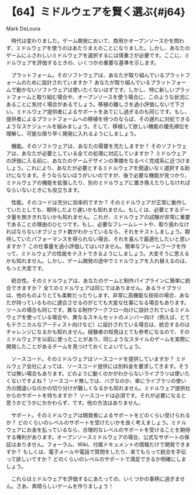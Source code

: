 # 【64】ミドルウェアを賢く選ぶ{#j64}

<div class="author">Mark DeLoura</div>

　時代は変わりました。ゲーム開発において、商用かオープンソースかを問わず、ミドルウェアを使うのはあたりまえのことになりました。しかし、あなたのゲームにふさわしいミドルウェアを選択するには慎重さが必要です。ここに、ミドルウェアを評価するときの、いくつかの重要な基準を示します。

　プラットフォーム。そのソフトウェアは、あなたが取り組んでいるプラットフォームのために設計されていますか？ あなたが取り組んでいるプラットフォームで動かないソフトウェアは使いたくないはずです。しかし、特に新しいプラットフォームと取り組む場合や、オープンソースを使う場合に、このような状況にあることに気付く場合があるでしょう。移植の難しさを過小評価しないで下さい。ミドルウェア提供者によるサポートをあてにし過ぎるのも同じです。もし、提供者によるプラットフォームへの移植を待つのならば、その遅れに対処できるようなスケジュールを組みましょう。そして、移植して欲しい機能の優先順位を理解し、可能な限り早く開発に入れるようにしましょう。

　機能。そのソフトウェアは、あなたの需要を充たしますか？ そのソフトウェアは、あなたが必要としている全ての処理に対応していますか？ ミドルウェアの評価に入る前に、あなたのゲームデザインの準備をなるべく完成系に近づけましょう。これにより、あなたが必要とするミドルウェアを間違いなく選択する助けになります。そうならないほうがいいのですが、後で必要な機能が見つかり、ミドルウェアの機能を拡張したり、別のミドルウェアに置き換えたりしなければならいないときにも役立ちます。

　性能。そのコードは充分に効率的ですか？ そのミドルウェアが正常に動作していたとしても、期待したより遅いかも知れません。もしくは、必要とするデータ量を捌ききれないかも知れません。これが、ミドルウェアの試験が非常に重要であることの理由のひとつです。もし、必要なフレームレートや、取り扱わなければならないオブジェクト数がわかっているなら、それをテストしましょう。期待していたパフォーマンスを得られない場合、それを喜んで最適化したいと思いますか？ この仕事量を過小評価してはいけません。簡単なフレームワークを作って、ミドルウェアの性能をテストできるようにしましょう。大変そうに思えるかも知れません。しかし、ゲーム開発の途中でミドルウェアを入れ替えるのは、もっと大変です。

　統合性。そのミドルウェアは、あなたのゲームと制作パイプラインに簡単に統合できますか？ 全てのミドルウェアは同じではありません。あるライブラリは、他のものよりとても柔軟だったりします。非常に高機能な技術の場合、あなたが持っているものに適合させるのがとても大変な仕事になる場合もあります。ツールの場合も同じです。異なる制作ワークフロー向けに設計されているミドルウェアを使っている場合や、異なるスキルセットのメンバー向け（例えば、とてもテクニカルなアーティスト向けなど）に設計されている場合は、統合するのはチャレンジになるかも知れません。経験者の知見はとても参考になるので、そのミドルウェアを以前に使ったことがあり、同じようなスタイルのゲームを実際に開発したことがあるチームを見つけておくとよいでしょう。

　ソースコード。そのミドルウェアはソースコードを提供していますか？ ミドルウェア会社によっては、ソースコード提供には別料金を要求してきます。そうでは無い場合もあります。どのように動くのかがわからないライブラリは使いたくないですよね？ ソースコード無しでは、バグなのか、単にライブラリの使い方の間違いなのかの切り分けが難しくなるかも知れません。ミドルウェア提供社からのサポートを待ちますか？ ソースコードは必須です。それが必要になると思うかどうかにかかわらず、です。他の方法はありません。

　サポート。そのミドルウェアは開発者によるサポートをどのくらい受けられるか？ どのくらいのレベルのサポートを受けたいかを良く考えましょう。ミドルウェアにお金を払っているなら、合理的なレベルのサポートを受けることを期待する権利があります。オープンソースミドルウェアの場合、公式なサポートの保証はありません。フォーラム、Wiki、付属ドキュメントの情報だけで開発できますか？ もしくは、電子メールや電話で質問をしたり、来てもらって統合を手伝って欲しいですか？ どのくらいのレベルのサポートで満足できるか明確にしましょう。

　これらはミドルウェアを評価するにあたっての、いくつかの事柄に過ぎません。さあ、素晴らしいゲームを作りましょう！
